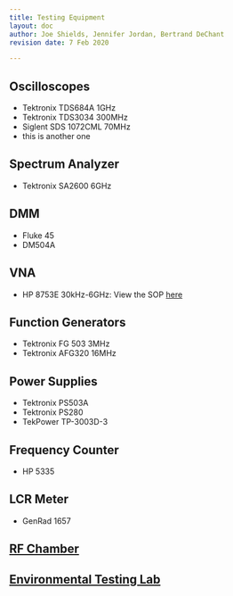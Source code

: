 ```yaml
---
title: Testing Equipment
layout: doc
author: Joe Shields, Jennifer Jordan, Bertrand DeChant
revision date: 7 Feb 2020

---
```


## Oscilloscopes
* Tektronix TDS684A 1GHz
* Tektronix TDS3034 300MHz
* Siglent SDS 1072CML 70MHz
* this is another one

## Spectrum Analyzer
* Tektronix SA2600 6GHz

## DMM
* Fluke 45
* DM504A

## VNA
* HP 8753E 30kHz-6GHz: View the SOP [here](/doc/equip/testing/vna)

## Function Generators
* Tektronix FG 503 3MHz
* Tektronix AFG320 16MHz

## Power Supplies
* Tektronix PS503A
* Tektronix PS280
* TekPower TP-3003D-3

## Frequency Counter
* HP 5335

## LCR Meter
* GenRad 1657

## [RF Chamber](/doc/equip/testing/rfchamber)

## [Environmental Testing Lab](/doc/equip/testing/ETL/index)


